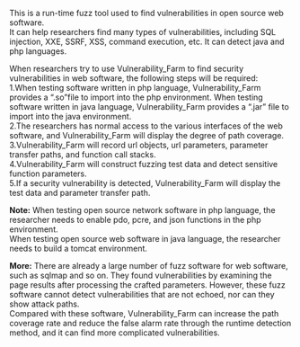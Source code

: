This is a run-time fuzz tool used to find vulnerabilities in open source web software.   
It can help researchers find many types of vulnerabilities, including SQL injection, XXE, SSRF, XSS, command execution, etc. It can detect java and php languages.

When researchers try to use Vulnerability_Farm to find security vulnerabilities in web software, the following steps will be required:  
1.When testing software written in php language, Vulnerability_Farm provides a “.so”file to import into the php environment. When testing software written in java language, Vulnerability_Farm provides a “.jar” file to import into the java environment.  
2.The researchers has normal access to the various interfaces of the web software, and Vulnerability_Farm will display the degree of path coverage.  
3.Vulnerability_Farm will record url objects, url parameters, parameter transfer paths, and function call stacks.  
4.Vulnerability_Farm will construct fuzzing test data and detect sensitive function parameters.  
5.If a security vulnerability is detected, Vulnerability_Farm will display the test data and parameter transfer path.  

**Note:**
When testing open source network software in php language, the researcher needs to enable pdo, pcre, and json functions in the php environment.  
When testing open source web software in java language, the researcher needs to build a tomcat environment.  

**More:**
There are already a large number of fuzz software for web software, such as sqlmap and so on. They found vulnerabilities by examining the page results after processing the crafted parameters. However, these fuzz software cannot detect vulnerabilities that are not echoed, nor can they show attack paths.   
Compared with these software, Vulnerability_Farm can increase the path coverage rate and reduce the false alarm rate through the runtime detection method, and it can find more complicated vulnerabilities.  

